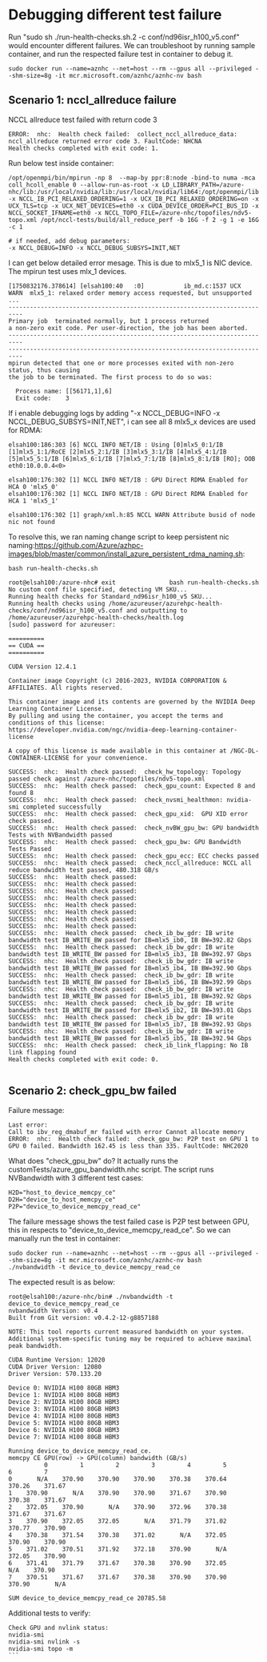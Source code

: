 # Debugging different test failure
Run "sudo sh ./run-health-checks.sh.2 -c conf/nd96isr_h100_v5.conf" would encounter different failures.
We can troubleshoot by running sample container, and run the respected failure test in container to debug it.
```
sudo docker run --name=aznhc --net=host --rm --gpus all --privileged --shm-size=8g -it mcr.microsoft.com/aznhc/aznhc-nv bash
```
## Scenario 1: nccl_allreduce failure
NCCL allreduce test failed with return code 3
```
ERROR:  nhc:  Health check failed:  collect_nccl_allreduce_data: nccl_allreduce returned error code 3. FaultCode: NHCNA
Health checks completed with exit code: 1.

```
Run below test inside container:
```
/opt/openmpi/bin/mpirun -np 8  --map-by ppr:8:node -bind-to numa -mca coll_hcoll_enable 0 --allow-run-as-root -x LD_LIBRARY_PATH=/azure-nhc/lib:/usr/local/nvidia/lib:/usr/local/nvidia/lib64:/opt/openmpi/lib -x NCCL_IB_PCI_RELAXED_ORDERING=1 -x UCX_IB_PCI_RELAXED_ORDERING=on -x UCX_TLS=tcp -x UCX_NET_DEVICES=eth0 -x CUDA_DEVICE_ORDER=PCI_BUS_ID -x NCCL_SOCKET_IFNAME=eth0 -x NCCL_TOPO_FILE=/azure-nhc/topofiles/ndv5-topo.xml /opt/nccl-tests/build/all_reduce_perf -b 16G -f 2 -g 1 -e 16G -c 1

# if needed, add debug parameters:
-x NCCL_DEBUG=INFO -x NCCL_DEBUG_SUBSYS=INIT,NET
```
I can get below detailed error mesage. This is due to mlx5_1 is NIC device. The mpirun test uses mlx_1 devices.
```
[1750832176.378614] [elsah100:40   :0]           ib_md.c:1537 UCX  WARN  mlx5_1: relaxed order memory access requested, but unsupported
...
--------------------------------------------------------------------------
Primary job  terminated normally, but 1 process returned
a non-zero exit code. Per user-direction, the job has been aborted.
--------------------------------------------------------------------------
--------------------------------------------------------------------------
mpirun detected that one or more processes exited with non-zero status, thus causing
the job to be terminated. The first process to do so was:

  Process name: [[56171,1],6]
  Exit code:    3
```
If i enable debugging logs by adding "-x NCCL_DEBUG=INFO -x NCCL_DEBUG_SUBSYS=INIT,NET", i can see all 8 mlx5_x devices are used for RDMA:
```
elsah100:186:303 [6] NCCL INFO NET/IB : Using [0]mlx5_0:1/IB [1]mlx5_1:1/RoCE [2]mlx5_2:1/IB [3]mlx5_3:1/IB [4]mlx5_4:1/IB [5]mlx5_5:1/IB [6]mlx5_6:1/IB [7]mlx5_7:1/IB [8]mlx5_8:1/IB [RO]; OOB eth0:10.0.0.4<0>

elsah100:176:302 [1] NCCL INFO NET/IB : GPU Direct RDMA Enabled for HCA 0 'mlx5_0'
elsah100:176:302 [1] NCCL INFO NET/IB : GPU Direct RDMA Enabled for HCA 1 'mlx5_1'

elsah100:176:302 [1] graph/xml.h:85 NCCL WARN Attribute busid of node nic not found

```
To resolve this, we ran naming change script to keep persistent nic naming:https://github.com/Azure/azhpc-images/blob/master/common/install_azure_persistent_rdma_naming.sh:
```
bash run-health-checks.sh

root@elsah100:/azure-nhc# exit               bash run-health-checks.sh 
No custom conf file specified, detecting VM SKU...
Running health checks for Standard_nd96isr_h100_v5 SKU...
Running health checks using /home/azureuser/azurehpc-health-checks/conf/nd96isr_h100_v5.conf and outputting to /home/azureuser/azurehpc-health-checks/health.log
[sudo] password for azureuser: 

==========
== CUDA ==
==========

CUDA Version 12.4.1

Container image Copyright (c) 2016-2023, NVIDIA CORPORATION & AFFILIATES. All rights reserved.

This container image and its contents are governed by the NVIDIA Deep Learning Container License.
By pulling and using the container, you accept the terms and conditions of this license:
https://developer.nvidia.com/ngc/nvidia-deep-learning-container-license

A copy of this license is made available in this container at /NGC-DL-CONTAINER-LICENSE for your convenience.

SUCCESS:  nhc:  Health check passed:  check_hw_topology: Topology passed check against /azure-nhc/topofiles/ndv5-topo.xml
SUCCESS:  nhc:  Health check passed:  check_gpu_count: Expected 8 and found 8
SUCCESS:  nhc:  Health check passed:  check_nvsmi_healthmon: nvidia-smi completed successfully
SUCCESS:  nhc:  Health check passed:  check_gpu_xid:  GPU XID error check passed.
SUCCESS:  nhc:  Health check passed:  check_nvBW_gpu_bw: GPU bandwidth Tests with NVBandwidth passed
SUCCESS:  nhc:  Health check passed:  check_gpu_bw: GPU Bandwidth Tests Passed
SUCCESS:  nhc:  Health check passed:  check_gpu_ecc: ECC checks passed
SUCCESS:  nhc:  Health check passed:  check_nccl_allreduce: NCCL all reduce bandwidth test passed, 480.318 GB/s
SUCCESS:  nhc:  Health check passed:  
SUCCESS:  nhc:  Health check passed:  
SUCCESS:  nhc:  Health check passed:  
SUCCESS:  nhc:  Health check passed:  
SUCCESS:  nhc:  Health check passed:  
SUCCESS:  nhc:  Health check passed:  
SUCCESS:  nhc:  Health check passed:  
SUCCESS:  nhc:  Health check passed:  
SUCCESS:  nhc:  Health check passed:  check_ib_bw_gdr: IB write bandwidth test IB_WRITE_BW passed for IB=mlx5_ib0, IB BW=392.82 Gbps
SUCCESS:  nhc:  Health check passed:  check_ib_bw_gdr: IB write bandwidth test IB_WRITE_BW passed for IB=mlx5_ib3, IB BW=392.97 Gbps
SUCCESS:  nhc:  Health check passed:  check_ib_bw_gdr: IB write bandwidth test IB_WRITE_BW passed for IB=mlx5_ib4, IB BW=392.90 Gbps
SUCCESS:  nhc:  Health check passed:  check_ib_bw_gdr: IB write bandwidth test IB_WRITE_BW passed for IB=mlx5_ib6, IB BW=392.99 Gbps
SUCCESS:  nhc:  Health check passed:  check_ib_bw_gdr: IB write bandwidth test IB_WRITE_BW passed for IB=mlx5_ib1, IB BW=392.92 Gbps
SUCCESS:  nhc:  Health check passed:  check_ib_bw_gdr: IB write bandwidth test IB_WRITE_BW passed for IB=mlx5_ib2, IB BW=393.01 Gbps
SUCCESS:  nhc:  Health check passed:  check_ib_bw_gdr: IB write bandwidth test IB_WRITE_BW passed for IB=mlx5_ib7, IB BW=392.93 Gbps
SUCCESS:  nhc:  Health check passed:  check_ib_bw_gdr: IB write bandwidth test IB_WRITE_BW passed for IB=mlx5_ib5, IB BW=392.94 Gbps
SUCCESS:  nhc:  Health check passed:  check_ib_link_flapping: No IB link flapping found
Health checks completed with exit code: 0.


```
## Scenario 2:  check_gpu_bw failed
Failure message:
```
Last error:
Call to ibv_reg_dmabuf_mr failed with error Cannot allocate memory
ERROR:  nhc:  Health check failed:  check_gpu_bw: P2P test on GPU 1 to GPU 0 failed. Bandwidth 162.45 is less than 335. FaultCode: NHC2020
```

What does "check_gpu_bw" do?
It actually runs the customTests/azure_gpu_bandwidth.nhc script. 
The script runs NVBandwidth with 3 different test cases:
```
H2D="host_to_device_memcpy_ce"
D2H="device_to_host_memcpy_ce"
P2P="device_to_device_memcpy_read_ce"
```
The failure message shows the test failed case is P2P test between GPU, this in respects to "device_to_device_memcpy_read_ce". So we can manually run the test in container:
```
sudo docker run --name=aznhc --net=host --rm --gpus all --privileged --shm-size=8g -it mcr.microsoft.com/aznhc/aznhc-nv bash
./nvbandwidth -t device_to_device_memcpy_read_ce
```

The expected result is as below:
```
root@elsah100:/azure-nhc/bin# ./nvbandwidth -t device_to_device_memcpy_read_ce
nvbandwidth Version: v0.4
Built from Git version: v0.4.2-12-g8857188

NOTE: This tool reports current measured bandwidth on your system.
Additional system-specific tuning may be required to achieve maximal peak bandwidth.

CUDA Runtime Version: 12020
CUDA Driver Version: 12080
Driver Version: 570.133.20

Device 0: NVIDIA H100 80GB HBM3
Device 1: NVIDIA H100 80GB HBM3
Device 2: NVIDIA H100 80GB HBM3
Device 3: NVIDIA H100 80GB HBM3
Device 4: NVIDIA H100 80GB HBM3
Device 5: NVIDIA H100 80GB HBM3
Device 6: NVIDIA H100 80GB HBM3
Device 7: NVIDIA H100 80GB HBM3

Running device_to_device_memcpy_read_ce.
memcpy CE GPU(row) -> GPU(column) bandwidth (GB/s)
          0         1         2         3         4         5         6         7
0       N/A    370.90    370.90    370.90    370.38    370.64    370.26    371.67
1    370.90       N/A    370.90    370.90    371.67    370.90    370.38    371.67
2    372.05    370.90       N/A    370.90    372.96    370.38    371.67    371.67
3    370.90    372.05    372.05       N/A    371.79    371.02    370.77    370.90
4    370.38    371.54    370.38    371.02       N/A    372.05    370.90    370.90
5    371.02    370.51    371.92    372.18    370.90       N/A    372.05    370.90
6    371.41    371.79    371.67    370.38    370.90    372.05       N/A    370.90
7    370.51    371.67    371.67    370.38    370.90    370.90    370.90       N/A

SUM device_to_device_memcpy_read_ce 20785.58
```

Additional tests to verify:
````
Check GPU and nvlink status:
nvidia-smi
nvidia-smi nvlink -s
nvidia-smi topo -m
```








